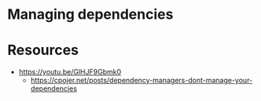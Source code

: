 # Managing dependencies

# Resources
- https://youtu.be/GlHJF9Gbmk0
    - https://cpojer.net/posts/dependency-managers-dont-manage-your-dependencies
